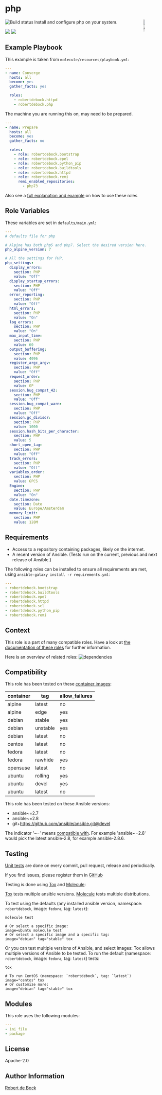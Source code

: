 php
=========

<img src="https://docs.ansible.com/ansible-tower/3.2.4/html_ja/installandreference/_static/images/logo_invert.png" width="10%" height="10%" alt="Ansible logo" align="right"/>
<a href="https://travis-ci.org/robertdebock/ansible-role-php"><img src="https://travis-ci.org/robertdebock/ansible-role-php.svg?branch=master" alt="Build status" align="left"/></a>

Install and configure php on your system.

<img src="https://img.shields.io/ansible/role/d/23465"/>
<img src="https://img.shields.io/ansible/quality/23465"/>

Example Playbook
----------------

This example is taken from `molecule/resources/playbook.yml`:
```yaml
---
- name: Converge
  hosts: all
  become: yes
  gather_facts: yes

  roles:
    - robertdebock.httpd
    - robertdebock.php
```

The machine you are running this on, may need to be prepared.
```yaml
---
- name: Prepare
  hosts: all
  become: yes
  gather_facts: no

  roles:
    - role: robertdebock.bootstrap
    - role: robertdebock.epel
    - role: robertdebock.python_pip
    - role: robertdebock.buildtools
    - role: robertdebock.httpd
    - role: robertdebock.remi
      remi_enabled_repositories:
        - php73
```

Also see a [full explanation and example](https://robertdebock.nl/how-to-use-these-roles.html) on how to use these roles.

Role Variables
--------------

These variables are set in `defaults/main.yml`:
```yaml
---
# defaults file for php

# Alpine has both php5 and php7. Select the desired version here.
php_alpine_version: 7

# All the settings for PHP.
php_settings:
  display_errors:
    section: PHP
    value: "Off"
  display_startup_errors:
    section: PHP
    value: "Off"
  error_reporting:
    section: PHP
    value: "Off"
  html_errors:
    section: PHP
    value: "On"
  log_errors:
    section: PHP
    value: "On"
  max_input_time:
    section: PHP
    value: 60
  output_buffering:
    section: PHP
    value: 4096
  register_argc_argv:
    section: PHP
    value: "Off"
  request_order:
    section: PHP
    value: GP
  session.bug_compat_42:
    section: PHP
    value: "Off"
  session.bug_compat_warn:
    section: PHP
    value: "Off"
  session.gc_divisor:
    section: PHP
    value: 1000
  session.hash_bits_per_character:
    section: PHP
    value: 5
  short_open_tag:
    section: PHP
    value: "Off"
  track_errors:
    section: PHP
    value: "Off"
  variables_order:
    section: PHP
    value: GPCS
  Engine:
    section: PHP
    value: "On"
  date.timezone:
    section: Date
    value: Europe/Amsterdam
  memory_limit:
    section: PHP
    value: 128M
```

Requirements
------------

- Access to a repository containing packages, likely on the internet.
- A recent version of Ansible. (Tests run on the current, previous and next release of Ansible.)

The following roles can be installed to ensure all requirements are met, using `ansible-galaxy install -r requirements.yml`:

```yaml
---
- robertdebock.bootstrap
- robertdebock.buildtools
- robertdebock.epel
- robertdebock.httpd
- robertdebock.scl
- robertdebock.python_pip
- robertdebock.remi

```

Context
-------

This role is a part of many compatible roles. Have a look at [the documentation of these roles](https://robertdebock.nl/) for further information.

Here is an overview of related roles:
![dependencies](https://raw.githubusercontent.com/robertdebock/drawings/artifacts/php.png "Dependency")


Compatibility
-------------

This role has been tested on these [container images](https://hub.docker.com/):

|container|tag|allow_failures|
|---------|---|--------------|
|alpine|latest|no|
|alpine|edge|yes|
|debian|stable|yes|
|debian|unstable|yes|
|debian|latest|no|
|centos|latest|no|
|fedora|latest|no|
|fedora|rawhide|yes|
|opensuse|latest|no|
|ubuntu|rolling|yes|
|ubuntu|devel|yes|
|ubuntu|latest|no|

This role has been tested on these Ansible versions:

- ansible~=2.7
- ansible~=2.8
- git+https://github.com/ansible/ansible.git@devel

The indicator '\~=' means [compatible with](https://www.python.org/dev/peps/pep-0440/#compatible-release). For example 'ansible\~=2.8' would pick the latest ansible-2.8, for example ansible-2.8.6.




Testing
-------

[Unit tests](https://travis-ci.org/robertdebock/ansible-role-php) are done on every commit, pull request, release and periodically.

If you find issues, please register them in [GitHub](https://github.com/robertdebock/ansible-role-php/issues)

Testing is done using [Tox](https://tox.readthedocs.io/en/latest/) and [Molecule](https://github.com/ansible/molecule):

[Tox](https://tox.readthedocs.io/en/latest/) tests multiple ansible versions.
[Molecule](https://github.com/ansible/molecule) tests multiple distributions.

To test using the defaults (any installed ansible version, namespace: `robertdebock`, image: `fedora`, tag: `latest`):

```
molecule test

# Or select a specific image:
image=ubuntu molecule test
# Or select a specific image and a specific tag:
image="debian" tag="stable" tox
```

Or you can test multiple versions of Ansible, and select images:
Tox allows multiple versions of Ansible to be tested. To run the default (namespace: `robertdebock`, image: `fedora`, tag: `latest`) tests:

```
tox

# To run CentOS (namespace: `robertdebock`, tag: `latest`)
image="centos" tox
# Or customize more:
image="debian" tag="stable" tox
```

Modules
-------

This role uses the following modules:
```yaml
---
- ini_file
- package
```

License
-------

Apache-2.0


Author Information
------------------

[Robert de Bock](https://robertdebock.nl/)
